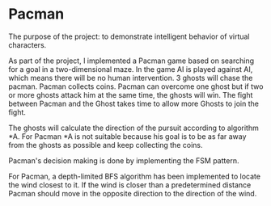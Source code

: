 # Pacman 
The purpose of the project: to demonstrate intelligent behavior of virtual characters.

As part of the project, I implemented a Pacman game based on searching for a goal in a two-dimensional maze. In the game AI is played against AI, which means there will be no human intervention. 3 ghosts will chase the pacman. Pacman collects coins. Pacman can overcome one ghost but if two or more ghosts attack him at the same time, the ghosts will win. The fight between Pacman and the Ghost takes time to allow more Ghosts to join the fight.

The ghosts will calculate the direction of the pursuit according to algorithm *A. For Pacman *A is not suitable because his goal is to be as far away from the ghosts as possible and keep collecting the coins.

Pacman's decision making is done by implementing the FSM pattern.

For Pacman, a depth-limited BFS algorithm has been implemented to locate the wind closest to it. If the wind is closer than a predetermined distance Pacman should move in the opposite direction to the direction of the wind.

